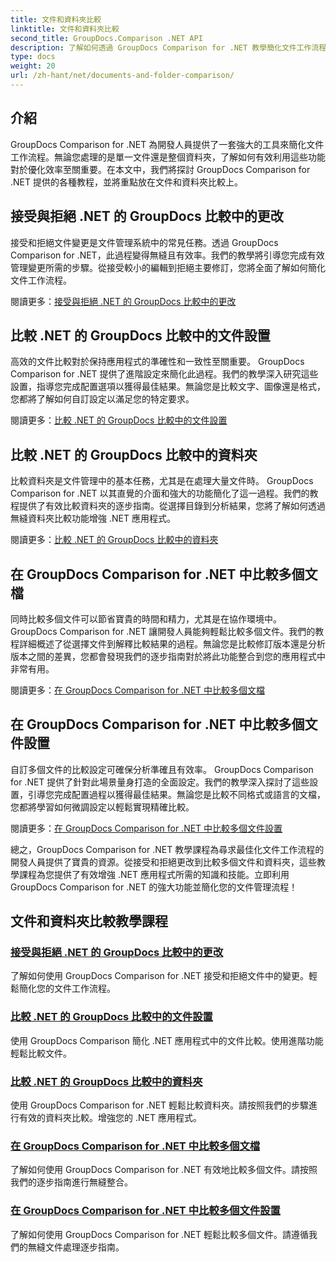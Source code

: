 ```yaml
---
title: 文件和資料夾比較
linktitle: 文件和資料夾比較
second_title: GroupDocs.Comparison .NET API
description: 了解如何透過 GroupDocs Comparison for .NET 教學簡化文件工作流程。輕鬆接受、拒絕更改並比較文件和資料夾。
type: docs
weight: 20
url: /zh-hant/net/documents-and-folder-comparison/
---
```

## 介紹

GroupDocs Comparison for .NET 為開發人員提供了一套強大的工具來簡化文件工作流程。無論您處理的是單一文件還是整個資料夾，了解如何有效利用這些功能對於優化效率至關重要。在本文中，我們將探討 GroupDocs Comparison for .NET 提供的各種教程，並將重點放在文件和資料夾比較上。

## 接受與拒絕 .NET 的 GroupDocs 比較中的更改

接受和拒絕文件變更是文件管理系統中的常見任務。透過 GroupDocs Comparison for .NET，此過程變得無縫且有效率。我們的教學將引導您完成有效管理變更所需的步驟。從接受較小的編輯到拒絕主要修訂，您將全面了解如何簡化文件工作流程。

閱讀更多：[接受與拒絕 .NET 的 GroupDocs 比較中的更改](./accept-reject-changes-dotnet/)

## 比較 .NET 的 GroupDocs 比較中的文件設置

高效的文件比較對於保持應用程式的準確性和一致性至關重要。 GroupDocs Comparison for .NET 提供了進階設定來簡化此過程。我們的教學深入研究這些設置，指導您完成配置選項以獲得最佳結果。無論您是比較文字、圖像還是格式，您都將了解如何自訂設定以滿足您的特定要求。

閱讀更多：[比較 .NET 的 GroupDocs 比較中的文件設置](./compare-documents-settings-dotnet/)

## 比較 .NET 的 GroupDocs 比較中的資料夾

比較資料夾是文件管理中的基本任務，尤其是在處理大量文件時。 GroupDocs Comparison for .NET 以其直覺的介面和強大的功能簡化了這一過程。我們的教程提供了有效比較資料夾的逐步指南。從選擇目錄到分析結果，您將了解如何透過無縫資料夾比較功能增強 .NET 應用程式。

閱讀更多：[比較 .NET 的 GroupDocs 比較中的資料夾](./compare-folders-dotnet/)

## 在 GroupDocs Comparison for .NET 中比較多個文檔

同時比較多個文件可以節省寶貴的時間和精力，尤其是在協作環境中。 GroupDocs Comparison for .NET 讓開發人員能夠輕鬆比較多個文件。我們的教程詳細概述了從選擇文件到解釋比較結果的過程。無論您是比較修訂版本還是分析版本之間的差異，您都會發現我們的逐步指南對於將此功能整合到您的應用程式中非常有用。

閱讀更多：[在 GroupDocs Comparison for .NET 中比較多個文檔](./compare-multiple-documents-dotnet/)

## 在 GroupDocs Comparison for .NET 中比較多個文件設置

自訂多個文件的比較設定可確保分析準確且有效率。 GroupDocs Comparison for .NET 提供了針對此場景量身打造的全面設定。我們的教學深入探討了這些設置，引導您完成配置過程以獲得最佳結果。無論您是比較不同格式或語言的文檔，您都將學習如何微調設定以輕鬆實現精確比較。

閱讀更多：[在 GroupDocs Comparison for .NET 中比較多個文件設置](./compare-multiple-documents-settings-dotnet/)

總之，GroupDocs Comparison for .NET 教學課程為尋求最佳化文件工作流程的開發人員提供了寶貴的資源。從接受和拒絕更改到比較多個文件和資料夾，這些教學課程為您提供了有效增強 .NET 應用程式所需的知識和技能。立即利用 GroupDocs Comparison for .NET 的強大功能並簡化您的文件管理流程！
## 文件和資料夾比較教學課程
### [接受與拒絕 .NET 的 GroupDocs 比較中的更改](./accept-reject-changes-dotnet/)
了解如何使用 GroupDocs Comparison for .NET 接受和拒絕文件中的變更。輕鬆簡化您的文件工作流程。
### [比較 .NET 的 GroupDocs 比較中的文件設置](./compare-documents-settings-dotnet/)
使用 GroupDocs Comparison 簡化 .NET 應用程式中的文件比較。使用進階功能輕鬆比較文件。
### [比較 .NET 的 GroupDocs 比較中的資料夾](./compare-folders-dotnet/)
使用 GroupDocs Comparison for .NET 輕鬆比較資料夾。請按照我們的步驟進行有效的資料夾比較。增強您的 .NET 應用程式。
### [在 GroupDocs Comparison for .NET 中比較多個文檔](./compare-multiple-documents-dotnet/)
了解如何使用 GroupDocs Comparison for .NET 有效地比較多個文件。請按照我們的逐步指南進行無縫整合。
### [在 GroupDocs Comparison for .NET 中比較多個文件設置](./compare-multiple-documents-settings-dotnet/)
了解如何使用 GroupDocs Comparison for .NET 輕鬆比較多個文件。請遵循我們的無縫文件處理逐步指南。